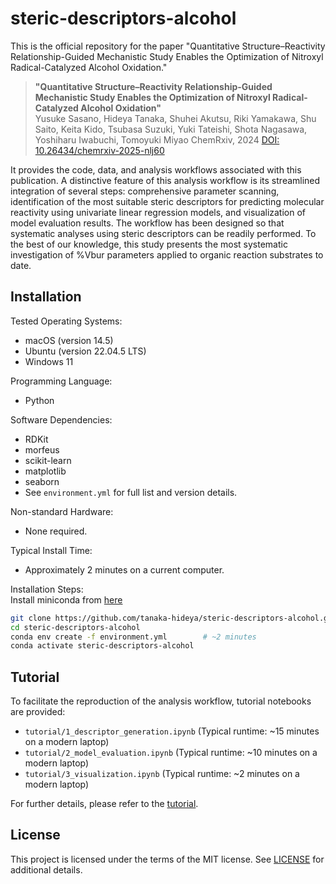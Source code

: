 # steric-descriptors-alcohol
This is the official repository for the paper "Quantitative Structure–Reactivity Relationship-Guided Mechanistic Study Enables the Optimization of Nitroxyl Radical-Catalyzed Alcohol Oxidation."

> **"Quantitative Structure–Reactivity Relationship-Guided Mechanistic Study Enables the Optimization of Nitroxyl Radical-Catalyzed Alcohol Oxidation"**  
> Yusuke Sasano, Hideya Tanaka, Shuhei Akutsu, Riki Yamakawa, Shu Saito, Keita Kido, Tsubasa Suzuki, Yuki Tateishi, Shota Nagasawa, Yoshiharu Iwabuchi, Tomoyuki Miyao
> ChemRxiv, 2024
> [DOI: 10.26434/chemrxiv-2025-nlj60](https://chemrxiv.org/engage/chemrxiv/article-details/6821fa04e561f77ed44fc0d3)

It provides the code, data, and analysis workflows associated with this publication.
A distinctive feature of this analysis workflow is its streamlined integration of several steps: comprehensive parameter scanning, identification of the most suitable steric descriptors for predicting molecular reactivity using univariate linear regression models, and visualization of model evaluation results. The workflow has been designed so that systematic analyses using steric descriptors can be readily performed. To the best of our knowledge, this study presents the most systematic investigation of %Vbur parameters applied to organic reaction substrates to date.

## Installation
Tested Operating Systems:
- macOS (version 14.5)
- Ubuntu (version 22.04.5 LTS)
- Windows 11

Programming Language:
- Python

Software Dependencies:
- RDKit
- morfeus
- scikit-learn
- matplotlib
- seaborn
- See `environment.yml` for full list and version details.

Non-standard Hardware:
- None required.

Typical Install Time:
- Approximately 2 minutes on a current computer.

Installation Steps:  
Install miniconda from [here](https://docs.anaconda.com/miniconda/)

```bash
git clone https://github.com/tanaka-hideya/steric-descriptors-alcohol.git
cd steric-descriptors-alcohol
conda env create -f environment.yml        # ~2 minutes
conda activate steric-descriptors-alcohol
```

## Tutorial
To facilitate the reproduction of the analysis workflow, tutorial notebooks are provided:
- `tutorial/1_descriptor_generation.ipynb` (Typical runtime: ~15 minutes on a modern laptop)
- `tutorial/2_model_evaluation.ipynb` (Typical runtime: ~10 minutes on a modern laptop)
- `tutorial/3_visualization.ipynb` (Typical runtime: ~2 minutes on a modern laptop)

For further details, please refer to the [tutorial](https://github.com/tanaka-hideya/steric-descriptors-alcohol/tree/main/tutorial).

## License
This project is licensed under the terms of the MIT license. See [LICENSE](https://github.com/tanaka-hideya/steric-descriptors-alcohol/blob/main/LICENSE) for additional details.